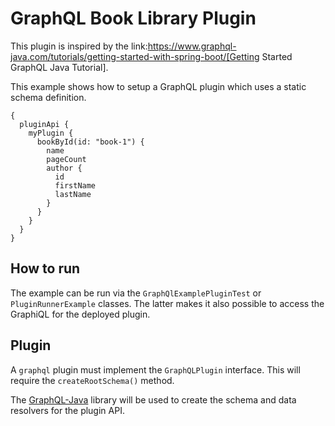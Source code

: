 # GraphQL Book Library Plugin

This plugin is inspired by the link:https://www.graphql-java.com/tutorials/getting-started-with-spring-boot/[Getting Started GraphQL Java Tutorial].

This example shows how to setup a GraphQL plugin which uses a static schema definition.

```gql
{
  pluginApi {
    myPlugin {
      bookById(id: "book-1") {
        name
        pageCount
        author {
          id
          firstName
          lastName
        }
      }
    }
  }
}
```

## How to run

The example can be run via the `GraphQlExamplePluginTest` or `PluginRunnerExample` classes. The latter makes it also possible to access the GraphiQL for the deployed plugin.

## Plugin

A `graphql` plugin must implement the `GraphQLPlugin` interface. This will require the `createRootSchema()` method.

The [GraphQL-Java](https://github.com/graphql-java/graphql-java) library will be used to create the schema and data resolvers for the plugin API.

